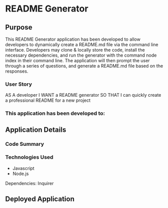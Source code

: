# README Generator

## Purpose

This README Generator application has been developed to allow developers to dynamically create a README.md file via the command line interface. Developers may clone & locally store the code, install the necessary dependencies, and run the generator with the command node index in their command line. The application will then prompt the user through a series of questions, and generate a README.md file based on the responses. 

### User Story

AS A developer
I WANT a README generator
SO THAT I can quickly create a professional README for a new project

### This application has been developed to:

## Application Details

### Code Summary

### Technologies Used
- Javascript
- Node.js 

Dependencies: Inquirer 

## Deployed Application



